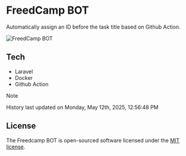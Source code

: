 # FreedCamp BOT

Automatically assign an ID before the task title based on Github Action.

![FreedCamp BOT](https://repository-images.githubusercontent.com/737932867/7d34798b-2680-471c-b089-a78a718d3d6a)

## Tech

- Laravel
- Docker
- Github Action

> [!NOTE]  
> History last updated on Monday, May 12th, 2025, 12:56:48 PM

## License

The Freedcamp BOT is open-sourced software licensed under the [MIT license](https://opensource.org/licenses/MIT).
